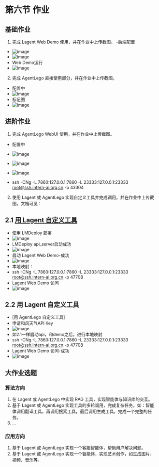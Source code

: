 # 第六节 作业


## 基础作业

1. 完成 Lagent Web Demo 使用，并在作业中上传截图。
 -后端配置
- ![image](https://github.com/Mlinfeng/InternLM2/assets/50072711/ae3149a2-806a-48aa-a1e3-335b8a9cf29d)
- ![image](https://github.com/Mlinfeng/InternLM2/assets/50072711/56638716-af2c-442a-9cb2-2af6d1539469)
- Web Demo运行
- ![image](https://github.com/Mlinfeng/InternLM2/assets/50072711/d831ca48-f2df-4072-994f-6e0e6fc2090e)



2. 完成 AgentLego 直接使用部分，并在作业中上传截图。
- 配置中
- ![image](https://github.com/Mlinfeng/InternLM2/assets/50072711/46623071-d919-483f-a55d-fcd6df645eac)
- 标记图
- ![image](https://github.com/Mlinfeng/InternLM2/assets/50072711/6afe8b69-cc32-446d-b3c1-b6cb613a90c6)



## 进阶作业

1. 完成 AgentLego WebUI 使用，并在作业中上传截图。
  - 配置中
- ![image](https://github.com/Mlinfeng/InternLM2/assets/50072711/b35ca5ad-a175-4852-b95b-265bf5c91052)
- ![image](https://github.com/Mlinfeng/InternLM2/assets/50072711/b6d1fe59-ef73-46f7-bb85-cc5195712e4a)
- ![image](https://github.com/Mlinfeng/InternLM2/assets/50072711/6b55c6ea-dc59-4f5e-89dc-d55d62b012e2)


- ssh -CNg -L 7860:127.0.0.1:7860 -L 23333:127.0.0.1:23333 root@ssh.intern-ai.org.cn -p 43304
2. 使用 Lagent 或 AgentLego 实现自定义工具并完成调用，并在作业中上传截图。文档可见：
## 2.1  [用 Lagent 自定义工具](lagent.md#2-用-lagent-自定义工具)
   - 使用 LMDeploy 部署
   - ![image](https://github.com/Mlinfeng/InternLM2/assets/50072711/c11d910d-92e8-455c-b550-243f17425e99)
   -  LMDeploy api_server启动成功
   -  ![image](https://github.com/Mlinfeng/InternLM2/assets/50072711/709f1a1a-e03e-4477-b14d-b279ae28038b)
   -  启动 Lagent Web Demo-成功
   -  ![image](https://github.com/Mlinfeng/InternLM2/assets/50072711/be387ad1-d29b-4ac6-b5b9-955835bc0684)
   -  本地映射：
   -  ssh -CNg -L 7860:127.0.0.1:7860 -L 23333:127.0.0.1:23333 root@ssh.intern-ai.org.cn -p 47708
   -  Lagent Web Demo 访问
   -  ![image](https://github.com/Mlinfeng/InternLM2/assets/50072711/d44c5b3a-f60a-41af-8666-c7a77bd24a28)

## 2.2 用 Lagent 自定义工具
   - [用 AgentLego 自定义工具]
   - 申请和风天气API Key
   - ![image](https://github.com/Mlinfeng/InternLM2/assets/50072711/818b3e63-53af-422f-8c7a-d6f879e4cb0f)
   - 如2.1一样启动api，和demo之后，进行本地映射
   - ssh -CNg -L 7860:127.0.0.1:7860 -L 23333:127.0.0.1:23333 root@ssh.intern-ai.org.cn -p 47708
   - Lagent Web Demo 访问-成功
   - ![image](https://github.com/Mlinfeng/InternLM2/assets/50072711/a81b04ca-f0b3-49f2-ad61-52c2e8266f0f)








## 大作业选题

### 算法方向

1. 在 Lagent 或 AgentLego 中实现 RAG 工具，实现智能体与知识库的交互。
2. 基于 Lagent 或 AgentLego 实现工具的多轮调用，完成复杂任务。如：智能体调用翻译工具，再调用搜索工具，最后调用生成工具，完成一个完整的任务。
3. ...

### 应用方向

1. 基于 Lagent 或 AgentLego 实现一个客服智能体，帮助用户解决问题。
2. 基于 Lagent 或 AgentLego 实现一个智能体，实现艺术创作，如生成图片、视频、音乐等。

